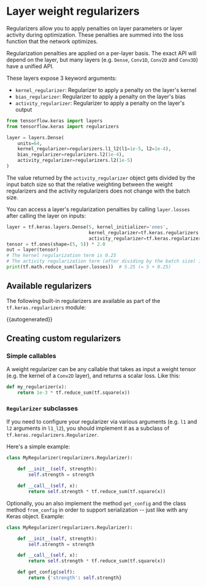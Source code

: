 # Layer weight regularizers

Regularizers allow you to apply penalties on layer parameters or layer
activity during optimization. These penalties are summed into the loss
function that the network optimizes.

Regularization penalties are applied on a per-layer basis. The exact API will
depend on the layer, but many layers (e.g. `Dense`, `Conv1D`, `Conv2D` and
`Conv3D`) have a unified API.

These layers expose 3 keyword arguments:

- `kernel_regularizer`: Regularizer to apply a penalty on the layer's kernel
- `bias_regularizer`: Regularizer to apply a penalty on the layer's bias
- `activity_regularizer`: Regularizer to apply a penalty on the layer's output

```python
from tensorflow.keras import layers
from tensorflow.keras import regularizers

layer = layers.Dense(
    units=64,
    kernel_regularizer=regularizers.l1_l2(l1=1e-5, l2=1e-4),
    bias_regularizer=regularizers.l2(1e-4),
    activity_regularizer=regularizers.l2(1e-5)
)
```

The value returned by the `activity_regularizer` object gets divided by the input
batch size so that the relative weighting between the weight regularizers and
the activity regularizers does not change with the batch size.

You can access a layer's regularization penalties by calling `layer.losses`
after calling the layer on inputs:

```python
layer = tf.keras.layers.Dense(5, kernel_initializer='ones',
                              kernel_regularizer=tf.keras.regularizers.l1(0.01),
                              activity_regularizer=tf.keras.regularizers.l2(0.01))
tensor = tf.ones(shape=(5, 5)) * 2.0
out = layer(tensor)
# The kernel regularization term is 0.25
# The activity regularization term (after dividing by the batch size) is 5
print(tf.math.reduce_sum(layer.losses))  # 5.25 (= 5 + 0.25)
```


## Available regularizers

The following built-in regularizers are available as part of the `tf.keras.regularizers` module:

{{autogenerated}}


## Creating custom regularizers

### Simple callables

A weight regularizer can be any callable that takes as input a weight tensor
(e.g. the kernel of a `Conv2D` layer), and returns a scalar loss. Like this:

```python
def my_regularizer(x):
    return 1e-3 * tf.reduce_sum(tf.square(x))
```


### `Regularizer` subclasses


If you need to configure your regularizer via various arguments
(e.g. `l1` and `l2` arguments in `l1_l2`),
you should implement it as a subclass of `tf.keras.regularizers.Regularizer`.

Here's a simple example:


```python
class MyRegularizer(regularizers.Regularizer):

    def __init__(self, strength):
        self.strength = strength

    def __call__(self, x):
        return self.strength * tf.reduce_sum(tf.square(x))
```

Optionally, you an also implement the method `get_config` and the class
method `from_config` in order to support serialization -- just like with
any Keras object. Example:


```python
class MyRegularizer(regularizers.Regularizer):

    def __init__(self, strength):
        self.strength = strength

    def __call__(self, x):
        return self.strength * tf.reduce_sum(tf.square(x))

    def get_config(self):
        return {'strength': self.strength}
```
